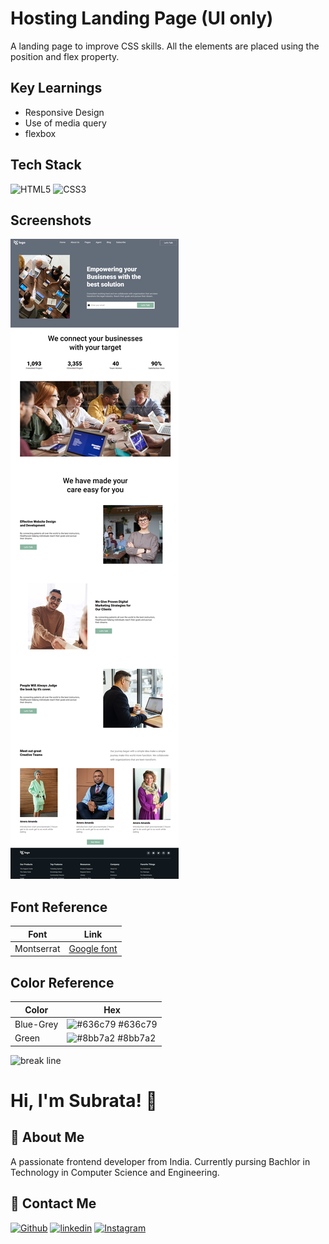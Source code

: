 # Hosting Landing Page (UI only)

A landing page to improve CSS skills. All the elements are placed using the position and flex property.

## Key Learnings

- Responsive Design
- Use of media query
- flexbox

## Tech Stack

![HTML5](https://img.shields.io/badge/HTML5-E34F26?style=for-the-badge&logo=html5&logoColor=white)
![CSS3](https://img.shields.io/badge/CSS3-1572B6?style=for-the-badge&logo=css3&logoColor=white)

## Screenshots

![App Screenshot](./project-12.png)

## Font Reference

| Font       | Link                                                                   |
| ---------- | ---------------------------------------------------------------------- |
| Montserrat | [Google font](https://fonts.google.com/specimen/Montserrat?query=mont) |

## Color Reference

| Color     | Hex                                                              |
| --------- | ---------------------------------------------------------------- |
| Blue-Grey | ![#636c79](https://via.placeholder.com/10/636c79?text=+) #636c79 |
| Green     | ![#8bb7a2](https://via.placeholder.com/10/8bb7a2?text=+) #8bb7a2 |

![break line](https://www.animatedimages.org/data/media/562/animated-line-image-0184.gif)

# Hi, I'm Subrata! 👋

## 🚀 About Me

A passionate frontend developer from India. Currently pursing Bachlor in Technology in Computer Science and Engineering.

## 🔗 Contact Me

[![Github](https://img.shields.io/badge/github-%23121011.svg?style=for-the-badge&logo=github&logoColor=white)](https://github.com/subrataSamartha)
[![linkedin](https://img.shields.io/badge/linkedin-0A66C2?style=for-the-badge&logo=linkedin&logoColor=white)](https://www.linkedin.com/in/subrata-samartha-3347aa203/)
[![Instagram](https://img.shields.io/badge/Instagram-%23E4405F.svg?style=for-the-badge&logo=Instagram&logoColor=white)](https://www.instagram.com/subrat_samarth/)
